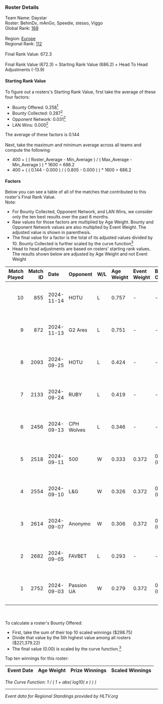 ### Roster Details<br />
Team Name: Daystar<br />
Roster: BehinDx, mAnGo, Speedie, stesso, Viggo<br />
Global Rank: [168](../../standings_global_2025_01_20.md)<br />
<br />
Region: [Europe]( ../../standings_europe_2025_01_20.md)<br />
Regional Rank: [112]( ../../standings_europe_2025_01_20.md)<br />
<br />
Final Rank Value:  672.3<br />
<br />
Final Rank Value (672.3) = Starting Rank Value (686.2) + Head To Head Adjustments (-13.9)<br />

#### Starting Rank Value<br />
To figure out a rosters's Starting Rank Value, first take the average of these four factors:<br />
- Bounty Offered: 0.258[<sup>1</sup>](#table2)
- Bounty Collected: 0.287[<sup>2</sup>](#table1)
- Opponent Network: 0.031[<sup>2</sup>](#table1)
- LAN Wins: 0.000[<sup>2</sup>](#table1)

The average of these factors is 0.144<br />
<br />
Next, take the maximum and minimum average across all teams and compute the following:<br />
- 400 + ( ( Roster_Average - Min_Average ) / ( Max_Average - Min_Average ) ) * 1600 = 686.2
- 400 + ( ( 0.144 - 0.000 ) / ( 0.805 - 0.000 ) ) * 1600 = 686.2


#### Factors<br />
Below you can see a table of all of the matches that contributed to this roster's Final Rank Value.<br />
Note:<br />

- For Bounty Collected, Opponent Network, and LAN Wins, we consider only the ten best results over the past 6 months.
- Raw values for those factors are multiplied by Age Weight. Bounty and Opponent Network values are also multiplied by Event Weight. The adjusted value is shown in parenthesis.
- The final value for a factor is the total of its adjusted values divided by 10. Bounty Collected is further scaled by the curve function[<sup>3</sup>](#curveFunction)
- Head to head adjustments are based on rosters' starting rank values. The results shown below are adjusted by Age Weight and not Event Weight
<span id="table1"></span><br />


| Match Played | Match ID | Date       | Opponent   | W/L | Age Weight | Event Weight | Bounty Collected | Opponent Network | LAN Wins  | H2H Adj. | Roster                                  |
| -: | -: | :- | :- | :- | :- | :- | :- | :- | :- | -: | :- |
|           10 |      855 | 2024-11-14 | HOTU       | L   | 0.757      | -            | -                | -                | -         |    -8.60 | BehinDx, mAnGo, Speedie, stesso, Viggo  |
|            9 |      872 | 2024-11-13 | G2 Ares    | L   | 0.751      | -            | -                | -                | -         |   -14.38 | BehinDx, mAnGo, Speedie, stesso, Viggo  |
|            8 |     2093 | 2024-09-25 | HOTU       | L   | 0.424      | -            | -                | -                | -         |    -5.81 | BehinDx, bekker, Speedie, stesso, Viggo |
|            7 |     2133 | 2024-09-24 | RUBY       | L   | 0.419      | -            | -                | -                | -         |    -8.78 | BehinDx, bekker, Speedie, stesso, Viggo |
|            6 |     2456 | 2024-09-13 | CPH Wolves | L   | 0.346      | -            | -                | -                | -         |    -4.50 | BehinDx, bekker, Speedie, stesso, Viggo |
|            5 |     2518 | 2024-09-11 | 500        | W   | 0.333      | 0.372        | 0.060 (0.007)    | 0.860 (0.107)    | 0 (0.000) |     8.22 | BehinDx, bekker, Speedie, stesso, Viggo |
|            4 |     2554 | 2024-09-10 | L&G        | W   | 0.326      | 0.372        | 0.058 (0.007)    | 0.568 (0.069)    | 0 (0.000) |     7.14 | BehinDx, bekker, Speedie, stesso, Viggo |
|            3 |     2614 | 2024-09-07 | Anonymo    | W   | 0.306      | 0.372        | 0.064 (0.007)    | 0.412 (0.047)    | 0 (0.000) |     6.66 | BehinDx, bekker, Speedie, stesso, Viggo |
|            2 |     2682 | 2024-09-05 | FAVBET     | L   | 0.293      | -            | -                | -                | -         |    -2.11 | BehinDx, bekker, Speedie, stesso, Viggo |
|            1 |     2752 | 2024-09-03 | Passion UA | W   | 0.279      | 0.372        | 0.107 (0.011)    | 0.826 (0.086)    | 0 (0.000) |     8.23 | BehinDx, bekker, Speedie, stesso, Viggo |

<br />
<span id="table2"></span><br />
To calculate a roster's Bounty Offered:<br />

- First, take the sum of their top 10 scaled winnings ($298.75)
- Divide that value by the 5th highest value among all rosters ($221,379.22)
- The final value (0.00) is scaled by the curve function.[<sup>3</sup>](#curveFunction)

Top ten winnings for this roster:<br />

| Event Date | Age Weight | Prize Winnings | Scaled Winnings |
| :- | -: | :- | :- |


<span id="curveFunction"></span>_The Curve Function: 1 / ( 1 + abs( log10( x ) ) )_<br />

---
_Event data for Regional Standings provided by HLTV.org_<br />
